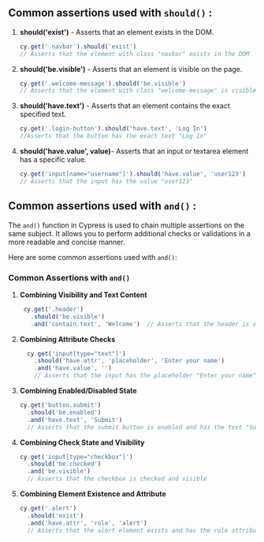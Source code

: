 ## **Common assertions used with `should()`** :

1. **should('exist')** -  Asserts that an element exists in the DOM.

 
	```javascript
	cy.get('.navbar').should('exist')  
	// Asserts that the element with class "navbar" exists in the DOM 
	```
 2. **should('be.visible')** - Asserts that an element is visible on the page.

	```javascript
	cy.get('.welcome-message').should('be.visible') 
    // Asserts that the element with class "welcome-message" is visible
	```
    
 3. **should('have.text')** -  Asserts that an element contains the exact specified text.   
	```javascript
	cy.get('.login-button').should('have.text', 'Log In')   
	//Asserts that the button has the exact text "Log In"
	```
4. **should('have.value', value)**- Asserts that an input or textarea element has a specific value.
	```javascript
	cy.get('input[name="username"]').should('have.value', 'user123')  
	// Asserts that the input has the value "user123" 
	```


## **Common assertions used with `and()`** :

The `and()` function in Cypress is used to chain multiple assertions on the same subject. It allows you to perform additional checks or validations in a more readable and concise manner.

Here are some common assertions used with `and()`:

### Common Assertions with `and()`

1.  **Combining Visibility and Text Content**
	``` javascript
	 cy.get('.header')
	   .should('be.visible')
	   .and('contain.text', 'Welcome')  // Asserts that the header is visible and contains the text "Welcome"
	```
	
2.  **Combining Attribute Checks**

	```javascript
	  cy.get('input[type="text"]')
	    .should('have.attr', 'placeholder', 'Enter your name')
	    .and('have.value', '')  
	    // Asserts that the input has the placeholder "Enter your name" and is empty
	 ```
	 
3. **Combining Enabled/Disabled State**
    
    ```javascript
    cy.get('button.submit')
      .should('be.enabled')
      .and('have.text', 'Submit')  
      // Asserts that the submit button is enabled and has the text "Submit" 
    ```
    
4.  **Combining Check State and Visibility**
    
    ```javascript
    cy.get('input[type="checkbox"]')
      .should('be.checked')
      .and('be.visible')  
      // Asserts that the checkbox is checked and visible
    ```
    
5.  **Combining Element Existence and Attribute**
    
    ```javascript
    cy.get('.alert')
      .should('exist')
      .and('have.attr', 'role', 'alert') 
      // Asserts that the alert element exists and has the role attribute set to "alert" 
    ```


<!--stackedit_data:
eyJoaXN0b3J5IjpbLTExMjY5MDMwMjgsMjEzNzg5Njc4NiwzNz
g4MTY3NDksMTYwNjcyODY2MiwtMjA4ODc0NjYxMl19
-->